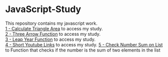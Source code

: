 # JavaScript-Study

This repository contains my javascript work.
<br>
<a href="https://github.com/asknksk/JavaScript-Study/tree/master/1%20-%20Calculate%20Triangle%20Area" target="_blank">1 - Calculate Triangle Area</a> to access my study.
<br>
<a href="https://github.com/asknksk/JavaScript-Study/tree/master/2%20-%20Three%20Arrow%20Funciton" target="_blank">2 - Three Arrow Function</a> to access my study.
<br>
<a href="https://github.com/asknksk/JavaScript-Study/tree/master/3%20-%20Leap%20Year%20Function" target="_blank">3 - Leap Year Function</a> to access my study.
<br>
<a href="https://github.com/asknksk/JavaScript-Study/tree/master/4%20-%20Short%20Youtube%20Links" target="_blank">4 - Short Youtube Links</a> to access my study.
<a href="" target="_blank">5 - Check Number Sum on List</a> to Function that checks if the number is the sum of two elements in the list
